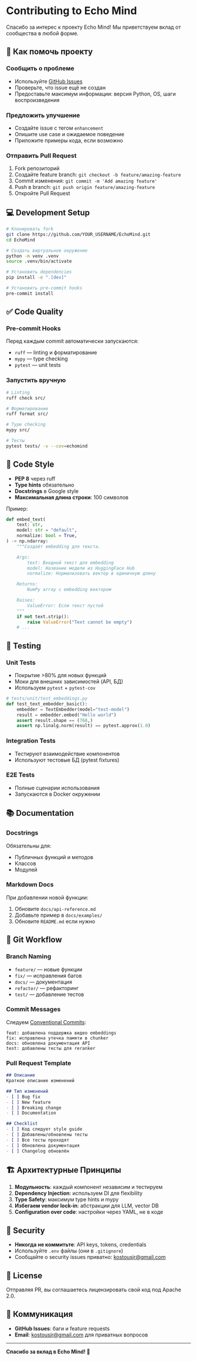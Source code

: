 # Contributing to Echo Mind

Спасибо за интерес к проекту Echo Mind! Мы приветствуем вклад от сообщества в любой форме.

## 🤝 Как помочь проекту

### Сообщить о проблеме
- Используйте [GitHub Issues](https://github.com/GlebKostousov/EchoMind/issues)
- Проверьте, что issue ещё не создан
- Предоставьте максимум информации: версия Python, OS, шаги воспроизведения

### Предложить улучшение
- Создайте issue с тегом `enhancement`
- Опишите use case и ожидаемое поведение
- Приложите примеры кода, если возможно

### Отправить Pull Request

1. Fork репозиторий
2. Создайте feature branch: `git checkout -b feature/amazing-feature`
3. Commit изменения: `git commit -m 'Add amazing feature'`
4. Push в branch: `git push origin feature/amazing-feature`
5. Откройте Pull Request

## 💻 Development Setup

```bash
# Клонировать fork
git clone https://github.com/YOUR_USERNAME/EchoMind.git
cd EchoMind

# Создать виртуальное окружение
python -m venv .venv
source .venv/bin/activate

# Установить dependencies
pip install -e ".[dev]"

# Установить pre-commit hooks
pre-commit install
```

## ✅ Code Quality

### Pre-commit Hooks
Перед каждым commit автоматически запускаются:
- `ruff` — linting и форматирование
- `mypy` — type checking
- `pytest` — unit tests

### Запустить вручную
```bash
# Linting
ruff check src/

# Форматирование
ruff format src/

# Type checking
mypy src/

# Тесты
pytest tests/ -v --cov=echomind
```

## 📝 Code Style

- **PEP 8** через ruff
- **Type hints** обязательно
- **Docstrings** в Google style
- **Максимальная длина строки**: 100 символов

Пример:
```python
def embed_text(
    text: str,
    model: str = "default",
    normalize: bool = True,
) -> np.ndarray:
    """Создаёт embedding для текста.

    Args:
        text: Входной текст для embedding
        model: Название модели из HuggingFace Hub
        normalize: Нормализовать вектор в единичную длину

    Returns:
        NumPy array с embedding вектором

    Raises:
        ValueError: Если текст пустой
    """
    if not text.strip():
        raise ValueError("Text cannot be empty")
    # ...
```

## 🧪 Testing

### Unit Tests
- Покрытие >80% для новых функций
- Моки для внешних зависимостей (API, БД)
- Используем `pytest` + `pytest-cov`

```python
# tests/unit/test_embeddings.py
def test_text_embedder_basic():
    embedder = TextEmbedder(model="test-model")
    result = embedder.embed("Hello world")
    assert result.shape == (768,)
    assert np.linalg.norm(result) == pytest.approx(1.0)
```

### Integration Tests
- Тестируют взаимодействие компонентов
- Используют тестовые БД (pytest fixtures)

### E2E Tests
- Полные сценарии использования
- Запускаются в Docker окружении

## 📚 Documentation

### Docstrings
Обязательны для:
- Публичных функций и методов
- Классов
- Модулей

### Markdown Docs
При добавлении новой функции:
1. Обновите `docs/api-reference.md`
2. Добавьте пример в `docs/examples/`
3. Обновите `README.md` если нужно

## 🌳 Git Workflow

### Branch Naming
- `feature/` — новые функции
- `fix/` — исправления багов
- `docs/` — документация
- `refactor/` — рефакторинг
- `test/` — добавление тестов

### Commit Messages
Следуем [Conventional Commits](https://www.conventionalcommits.org/):

```
feat: добавлена поддержка видео embeddings
fix: исправлена утечка памяти в chunker
docs: обновлена документация API
test: добавлены тесты для reranker
```

### Pull Request Template
```markdown
## Описание
Краткое описание изменений

## Тип изменений
- [ ] Bug fix
- [ ] New feature
- [ ] Breaking change
- [ ] Documentation

## Checklist
- [ ] Код следует style guide
- [ ] Добавлены/обновлены тесты
- [ ] Все тесты проходят
- [ ] Обновлена документация
- [ ] Changelog обновлён
```

## 🏗️ Архитектурные Принципы

1. **Модульность**: каждый компонент независим и тестируем
2. **Dependency Injection**: используем DI для flexibility
3. **Type Safety**: максимум type hints и mypy
4. **Избегаем vendor lock-in**: абстракции для LLM, vector DB
5. **Configuration over code**: настройки через YAML, не в коде

## 🔐 Security

- **Никогда не коммитьте**: API keys, tokens, credentials
- Используйте `.env` файлы (они в `.gitignore`)
- Сообщайте о security issues приватно: kostousjr@gmail.com

## 📜 License

Отправляя PR, вы соглашаетесь лицензировать свой код под Apache 2.0.

## 💬 Коммуникация

- **GitHub Issues**: баги и feature requests
- **Email**: kostousjr@gmail.com для приватных вопросов

---

**Спасибо за вклад в Echo Mind! 🚀**
